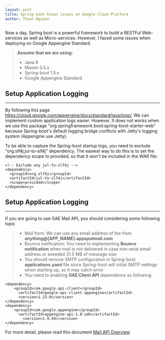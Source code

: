 ```yaml
---
layout: post
title: Spring boot known issues on Google Cloud Platform
author: Thuan Nguyen
---
```


Now a day, Spring boot is a powerful framework to build a RESTFul Web-services as well as Micro-services. However, I faced some issues when deploying on Google Appengine Standard.

> **Assume that we are using:**
> - Java 8
> - Maven 3.5.x
> - Spring-boot 1.5.x
> - Google Appengine Standard


## Setup Application Logging
-----

By following this page https://cloud.google.com/appengine/docs/standard/java/logs/, We can implement custom application logs easier. However, It does not works when we use this package "org.springframework.boot:spring-boot-starter-web" because Spring-boot's default logging bridge conflicts with Jetty's logging system (Appengine use Jetty). 

To be able to capture the Spring-boot startup logs, you need to exclude "org.slf4j:jul-to-slf4j" dependency. The easiest way to do this is to set the dependency scope to provided, so that it won't be included in the WAR file:

```
<!-- Exclude any jul-to-slf4j -->
<dependency>
  <groupId>org.slf4j</groupId>
  <artifactId>jul-to-slf4j</artifactId>
  <scope>provided</scope>
</dependency>
```

## Setup Application Logging
-----
If you are going to use GAE Mail API, you should considering some following topic
> - Mail from: We can use any email address of the from **anything@[APP_NAME].appspotmail.com**
> - Bounce notification: You need to implementing **Bounce notification** when mail is not delivered in case non-exist email address or exeeded 31.5 MB of message size
> - You should remove SMTP configuration in Spring-boot **applications.yaml** file since Spring-boot will initial SMTP settings when starting up, so It may catch error
> - You need to enabling **GAE Client API** dependence as following
```
<dependency>
    <groupId>com.google.api-client</groupId>
	  <artifactId>google-api-client-appengine</artifactId>
	  <version>1.23.0</version>
</dependency>
<dependency>
    <groupId>com.google.appengine</groupId>
	  <artifactId>appengine-api-1.0-sdk</artifactId>
		<version>1.9.59</version>
</dependency>
```

For more detail, please read this document [Mail API Overview](https://cloud.google.com/appengine/docs/standard/java/mail/)
